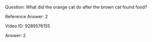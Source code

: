 Question: What did the orange cat do after the brown cat found food?

Reference Answer: 2

Video ID: 9289576155

Answer: 2

